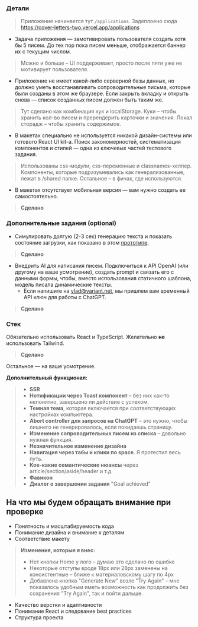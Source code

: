 ### Детали

> Приложение начинается тут `/applications`.
> Задеплоено сюда https://cover-letters-two.vercel.app/applications

- Задача приложения — замотивировать пользователя создать хотя бы 5 писем. До тех пор пока писем меньше, отображается баннер их с текущим числом.

> Можно и больше – UI поддерживает, просто после пяти уже не мотивирует пользователя.

- Приложение не имеет какой-либо серверной базы данных, но должно уметь восстанавливать сопроводительные письма, которые были созданы в этом же браузере. Если закрыть вкладку и открыть снова — список созданных писем должен быть таким же.

> Тут сделано как комбинация кук и localStorage. Куки – чтобы хранить кол-во писем и пререндерить карточки и значения. Локал сторадж – чтобы хранить содержимое.

- В макетах специально не используется никакой дизайн-системы или готового React UI kit-а. Поиск закономерностей, систематизация компонентов и стилей — одна из ключевых частей тестового задания.

> Использованы css-модули, css-переменные и classnames-хелпер. Компоненты, которые подразумевались как генерализованные, лежат в /shared папке. Остальное – в фичах, где используются.

- В макетах отсутствует мобильная версия — вам нужно создать ее самостоятельно.

> **Сделано**

### Дополнительные задания (optional)

- Симулировать долгую (2-3 сек) генерацию текста и показать состояние загрузки, как показано в этом [прототипе](https://www.figma.com/proto/pDG3us59WwezyhA11akWbL/Test-Assignment).

> **Сделано**

- Внедрить AI для написания писем. Подключиться к API OpenAI (или другому на ваше усмотрение), создать prompt и связать его с данными формы, чтобы, вместо использования статичного шаблона, модель писала динамические тексты.
  - Если напишите на vlad@variant.net, мы пришлем вам временный API ключ для работы с ChatGPT.

> **Сделано**

### Стек

Обязательно использовать React и TypeScript. Желательно **не** использовать Tailwind.

> **Сделано**

Остальное — на ваше усмотрение.

**Дополнительный функционал:**

> - **SSR**
> - **Нотификации через Toast компонент** – без них как-то непонятно, завершено ли действие с успехом.
> - **Темная тема**, которая включается при соответствующих настройках компьютера.
> - **Abort controller для запросов на ChatGPT** – это нужно, чтобы лишнего не генерировалось, если покидаешь страницу.
> - **Изменение сопроводительных писем из списка** – довольно нужная функция.
> - **Незначительное изменение дизайна**
> - **Навигация через табы и клики по space**. Я протестил весь путь.
> - **Кое-какие семантические нюансы** через article/section/aside/header и т.д.
> - **Фавикон**
> - **Диалог о завершении задания** "Goal achieved"

## На что мы будем обращать внимание при проверке

- Понятность и масштабируемость кода
- Понимание дизайна и внимание к деталям
- Соответствие макету

> **Изменения, которые я внес:**
>
> - Нет кнопки Home у лого – думаю это сделано по ошибке
> - Некоторые отступы вроде 18px или 28px заменены на консистентные – ближе к материаловскому шагу по 4px
> - Добавлена кнопка "Generate New" возле "Try Again" – мне показалось удобным иметь возможность как продолжить без сохранения "Try Again", так и пойти дальше.

- Качество верстки и адаптивности
- Понимание React и следование best practices
- Структура проекта
